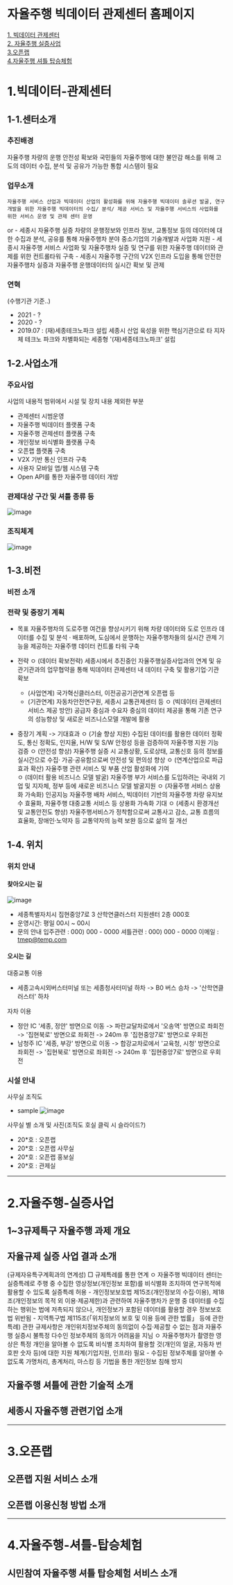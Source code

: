 
자율주행 빅데이터 관제센터 홈페이지
================================

[1. 빅데이터 관제센터](#1.빅데이터-관제센터)    
[2. 자율주행 실증사업](#2.자율주행-실증사업)    
[3.오픈랩](#3.오픈랩)    
[4.자율주행 셔틀 탑승체험](#4.자율주행-셔틀-탑승체험)

# 1.빅데이터-관제센터
## 1-1.센터소개
### 추진배경
자율주행 차량의 운행 안전성 확보와 국민들의 자율주행에 대한 불안감 해소를 위해 고도의 데이터 수집, 분석 및 공유가 가능한 통합 시스템이 필요

### 업무소개    
    자율주행 서비스 산업과 빅데이터 산업의 활성화를 위해 자율주행 빅데이터 솔루션 발굴, 연구개발을 위한 자율주행 빅데이터의 수집/ 분석/ 제공 서비스 및 자율주행 서비스의 사업화를 위한 서비스 운영 및 관제 센터 운영
or
    - 세종시 자율주행 실증 차량의 운행정보와 인프라 정보, 교통정보 등의 데이터에 대한 수집과 분석, 공유를 통해 자율주행차 분야 중소기업의 기술개발과 사업화 지원
    - 세종시 자율주행 서비스 사업화 및 자율주행차 실증 및 연구를 위한 자율주행 데이터와 관제를 위한 컨트롤타워 구축
    - 세종시 자율주행 구간의 V2X 인프라 도입을 통해 안전한 자율주행차 실증과 자율주행 운행데이터의 실시간 확보 및 관제

### 연혁
(수행기관 기준..)
- 2021 - ?
- 2020 - ?
- 2019.07 : (재)세종테크노파크 설립
    세종시 산업 육성을 위한 핵심기관으로 타 지자체 테크노 파크와 차별화되는 세종형 '(재)세종테크노파크' 설립

## 1-2.사업소개
### 주요사업
사업의 내용적 범위에서 시설 및 장치 내용 제외한 부분
- 관제센터 시범운영
- 자율주행 빅데이터 플랫폼 구축
- 자율주행 관제센터 플랫폼 구축
- 개인정보 비식별화 플랫폼 구축
- 오픈랩 플랫폼 구축
- V2X 기반 통신 인프라 구축
- 사용자 모바일 앱/웹 시스템 구축
- Open API를 통한 자율주행 데이터 개방

### 관제대상 구간 및 셔틀 종류 등
![image](/)

### 조직체계
![image](/)

## 1-3.비전
### 비전 소개


### 전략 및 중장기 계획
- 목표
자율주행차의 도로주행 여건을 향상시키기 위해 차량 데이터와 도로 인프라 데이터를 수집 및 분석 · 배포하며, 도심에서 운행하는 자율주행차들의 실시간 관제 기능을 제공하는 자율주행 데이터 컨트롤 타워 구축

- 전략
  ㅇ (데이터 확보전략) 세종시에서 추진중인 자율주행실증사업과의 연계 및 유관기관과의 업무협약을 통해 빅데이터 관제센터 내 데이터 구축 및 활용기업·기관 확보
    - (사업연계) 국가혁신클러스터, 이전공공기관연계 오픈랩 등 
    - (기관연계) 자동차안전연구원, 세종시 교통관제센터 등
  ㅇ (빅데이터 관제센터 서비스 제공 방안) 공급자 중심과 수요자 중심의 데이터 제공을 통해 기존 연구의 성능향상 및 새로운 비즈니스모델 개발에 활용 
  
- 중장기 계획 -> 기대효과 
  ㅇ (기술 향상 지원) 수집된 데이터를 활용한 데이터 정확도, 통신 정확도, 인지율, H/W 및 S/W 안정성 등을 검증하여 자율주행 지원 기능 검증 
  ㅇ (안전성 향상) 자율주행 실증 시 교통상황, 도로상태, 교통신호 등의 정보를 실시간으로 수집· 가공·공유함으로써 안전성 및 편의성 향상
  ㅇ (연계산업으로 파급효과 확산) 자율주행 관련 서비스 및 부품 산업 활성화에 기여  
  ㅇ (데이터 활용 비즈니스 모델 발굴) 자율주행 부가 서비스를 도입하려는 국내외 기업 및 지자체, 정부 등에 새로운 비즈니스 모델 발굴지원 
  ㅇ (자율주행 서비스 상용화 가속화) 인공지능 자율주행 배차 서비스, 빅데이터 기반의 자율주행 차량 유지보수 효율화, 자율주행 대중교통 서비스 등  상용화 가속화 기대
  ㅇ (세종시 환경개선 및 교통안전도 향상) 자율주행서비스가 정착함으로써 교통사고 감소, 교통 흐름의 효율화, 장애인·노약자 등 교통약자의 능력 보완 등으로 삶의 질 개선 

## 1-4. 위치
### 위치 안내
#### 찾아오시는 길
![image](/uploads/401841b059f0db9687e1d9101ebbe28c/image.png)
- 세종특별자치시 집현중앙7로 3 산학연클러스터 지원센터 2층 000호
- 운영시간: 평일 00시 ~ 00시
- 문의 안내
    입주관련 : 000) 000 - 0000
    셔틀관련 : 000) 000 - 0000
    이메일 : tmep@temp.com

#### 오시는 길
대중교통 이용
- 세종고속시외버스터미널 또는 세종청사터미널 하차 -> B0 버스 승차 -> '산학연클러스터' 하차 

자차 이용
- 정안 IC
'세종, 정안' 방면으로 이동 -> 파란교달차로에서 '오송역' 방면으로 좌회전 -> '집현북로' 방면으로 좌회전 -> 240m 후 '집현중앙7로' 방면으로 우회전
- 남청주 IC
'세종, 부강' 방면으로 이동 -> 합강교차로에서 '교육청, 시청' 방면으로 좌회전 -> '집현북로' 방면으로 좌회전 -> 240m 후 '집현중앙7로' 방면으로 우회전

### 시설 안내
사무실 조직도
- sample
![image](/uploads/2b27b07ab959e169836ea87fe0654ede/image.png)

사무실 별 소개 및 사진(조직도 호실 클릭 시 슬라이드?)
- 20*호 : 오픈랩
- 20*호 : 오픈랩 사무실
- 20*호 : 오픈랩 홍보실
- 20*호 : 관제실

- - -

# 2.자율주행-실증사업
## 1~3규제특구 자율주행 과제 개요


## 자율규제 실증 사업 결과 소개
(규제자유특구계획과의 연계성)
 □ 규제특례를 통한 연계
  ㅇ 자율주행 빅데이터 센터는 실증특례로 주행 중 수집한 영상정보(개인정보 포함)를 비식별화 조치하여 연구목적에 활용할 수 있도록 실증특례 허용
    - 개인정보보호법 제15조(개인정보의 수집·이용), 제18조(개인정보의 목적 외 이용·제공제한)과 관련하여 자율주행차가 운행 중 데이터를 수집하는 행위는 법에 저촉되지 않으나, 개인정보가 포함된 데이터를 활용할 경우 정보보호법 위반됨
    - 지역특구법 제115조(「위치정보의 보호 및 이용 등에 관한 법률」 등에 관한 특례) 관한 규제사항은 개인위치정보주체의 동의없이 수집·제공할 수 없는 점과 자율주행 실증시 불특정 다수인 정보주체의 동의가 어려움을 지님
  ㅇ 자율주행차가 촬영한 영상은 특정 개인을 알아볼 수 없도록 비식별 조치하여 활용할 것(개인의 얼굴, 자동차 번호판 숫자 등)에 대한 지원 체계(기업지원, 인프라) 필요
    - 수집된 정보주체를 알아볼 수 없도록 가명처리, 총계처리, 마스킹 등 기법을 통한 개인정보 침해 방지
## 자율주행 셔틀에 관한 기술적 소개
## 세종시 자율주행 관련기업 소개

- - -

# 3.오픈랩
## 오픈랩 지원 서비스 소개
## 오픈랩 이용신청 방법 소개

- - -

# 4.자율주행-셔틀-탑승체험
## 시민참여 자율주행 셔틀 탑승체험 서비스 소개

